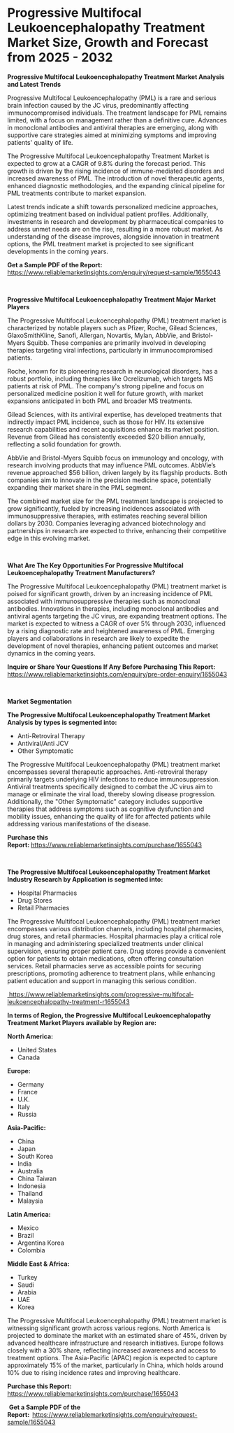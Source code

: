 <p><h1>Progressive Multifocal Leukoencephalopathy Treatment Market Size, Growth and Forecast from 2025 - 2032</h1></p><p><strong>Progressive Multifocal Leukoencephalopathy Treatment Market Analysis and Latest Trends</strong></p>
<p><p>Progressive Multifocal Leukoencephalopathy (PML) is a rare and serious brain infection caused by the JC virus, predominantly affecting immunocompromised individuals. The treatment landscape for PML remains limited, with a focus on management rather than a definitive cure. Advances in monoclonal antibodies and antiviral therapies are emerging, along with supportive care strategies aimed at minimizing symptoms and improving patients' quality of life. </p><p>The Progressive Multifocal Leukoencephalopathy Treatment Market is expected to grow at a CAGR of 9.8% during the forecast period. This growth is driven by the rising incidence of immune-mediated disorders and increased awareness of PML. The introduction of novel therapeutic agents, enhanced diagnostic methodologies, and the expanding clinical pipeline for PML treatments contribute to market expansion. </p><p>Latest trends indicate a shift towards personalized medicine approaches, optimizing treatment based on individual patient profiles. Additionally, investments in research and development by pharmaceutical companies to address unmet needs are on the rise, resulting in a more robust market. As understanding of the disease improves, alongside innovation in treatment options, the PML treatment market is projected to see significant developments in the coming years.</p></p>
<p><strong>Get a Sample PDF of the Report:&nbsp;</strong> <a href="https://www.reliablemarketinsights.com/enquiry/request-sample/1655043?utm_campaign=3309&utm_medium=2&utm_source=Github&utm_content=ia&utm_term=18042025&utm_id=progressive-multifocal-leukoencephalopathy-treatment">https://www.reliablemarketinsights.com/enquiry/request-sample/1655043</a></p>
<p>&nbsp;</p>
<p><strong>Progressive Multifocal Leukoencephalopathy Treatment Major Market Players</strong></p>
<p><p>The Progressive Multifocal Leukoencephalopathy (PML) treatment market is characterized by notable players such as Pfizer, Roche, Gilead Sciences, GlaxoSmithKline, Sanofi, Allergan, Novartis, Mylan, AbbVie, and Bristol-Myers Squibb. These companies are primarily involved in developing therapies targeting viral infections, particularly in immunocompromised patients.</p><p>Roche, known for its pioneering research in neurological disorders, has a robust portfolio, including therapies like Ocrelizumab, which targets MS patients at risk of PML. The company's strong pipeline and focus on personalized medicine position it well for future growth, with market expansions anticipated in both PML and broader MS treatments.</p><p>Gilead Sciences, with its antiviral expertise, has developed treatments that indirectly impact PML incidence, such as those for HIV. Its extensive research capabilities and recent acquisitions enhance its market position. Revenue from Gilead has consistently exceeded $20 billion annually, reflecting a solid foundation for growth.</p><p>AbbVie and Bristol-Myers Squibb focus on immunology and oncology, with research involving products that may influence PML outcomes. AbbVie’s revenue approached $56 billion, driven largely by its flagship products. Both companies aim to innovate in the precision medicine space, potentially expanding their market share in the PML segment.</p><p>The combined market size for the PML treatment landscape is projected to grow significantly, fueled by increasing incidences associated with immunosuppressive therapies, with estimates reaching several billion dollars by 2030. Companies leveraging advanced biotechnology and partnerships in research are expected to thrive, enhancing their competitive edge in this evolving market.</p></p>
<p>&nbsp;</p>
<p><strong>What Are The Key Opportunities For Progressive Multifocal Leukoencephalopathy Treatment Manufacturers?</strong></p>
<p><p>The Progressive Multifocal Leukoencephalopathy (PML) treatment market is poised for significant growth, driven by an increasing incidence of PML associated with immunosuppressive therapies such as monoclonal antibodies. Innovations in therapies, including monoclonal antibodies and antiviral agents targeting the JC virus, are expanding treatment options. The market is expected to witness a CAGR of over 5% through 2030, influenced by a rising diagnostic rate and heightened awareness of PML. Emerging players and collaborations in research are likely to expedite the development of novel therapies, enhancing patient outcomes and market dynamics in the coming years.</p></p>
<p><strong>Inquire or Share Your Questions If Any Before Purchasing This Report:</strong> <a href="https://www.reliablemarketinsights.com/enquiry/pre-order-enquiry/1655043?utm_campaign=3309&utm_medium=2&utm_source=Github&utm_content=ia&utm_term=18042025&utm_id=progressive-multifocal-leukoencephalopathy-treatment">https://www.reliablemarketinsights.com/enquiry/pre-order-enquiry/1655043</a></p>
<p>&nbsp;</p>
<p><strong>Market Segmentation</strong></p>
<p><strong>The Progressive Multifocal Leukoencephalopathy Treatment Market Analysis by types is segmented into:</strong></p>
<p><ul><li>Anti-Retroviral Therapy</li><li>Antiviral/Anti JCV</li><li>Other Symptomatic</li></ul></p>
<p><p>The Progressive Multifocal Leukoencephalopathy (PML) treatment market encompasses several therapeutic approaches. Anti-retroviral therapy primarily targets underlying HIV infections to reduce immunosuppression. Antiviral treatments specifically designed to combat the JC virus aim to manage or eliminate the viral load, thereby slowing disease progression. Additionally, the "Other Symptomatic" category includes supportive therapies that address symptoms such as cognitive dysfunction and mobility issues, enhancing the quality of life for affected patients while addressing various manifestations of the disease.</p></p>
<p><strong>Purchase this Report:&nbsp;</strong><a href="https://www.reliablemarketinsights.com/purchase/1655043?utm_campaign=3309&utm_medium=2&utm_source=Github&utm_content=ia&utm_term=18042025&utm_id=progressive-multifocal-leukoencephalopathy-treatment">https://www.reliablemarketinsights.com/purchase/1655043</a></p>
<p>&nbsp;</p>
<p><strong>The Progressive Multifocal Leukoencephalopathy Treatment Market Industry Research by Application is segmented into:</strong></p>
<p><ul><li>Hospital Pharmacies</li><li>Drug Stores</li><li>Retail Pharmacies</li></ul></p>
<p><p>The Progressive Multifocal Leukoencephalopathy (PML) treatment market encompasses various distribution channels, including hospital pharmacies, drug stores, and retail pharmacies. Hospital pharmacies play a critical role in managing and administering specialized treatments under clinical supervision, ensuring proper patient care. Drug stores provide a convenient option for patients to obtain medications, often offering consultation services. Retail pharmacies serve as accessible points for securing prescriptions, promoting adherence to treatment plans, while enhancing patient education and support in managing this serious condition.</p></p>
<p><a href="https://www.reliablemarketinsights.com/progressive-multifocal-leukoencephalopathy-treatment-r1655043?utm_campaign=3309&utm_medium=2&utm_source=Github&utm_content=ia&utm_term=18042025&utm_id=progressive-multifocal-leukoencephalopathy-treatment">&nbsp;https://www.reliablemarketinsights.com/progressive-multifocal-leukoencephalopathy-treatment-r1655043</a></p>
<p><strong>In terms of Region, the Progressive Multifocal Leukoencephalopathy Treatment Market Players available by Region are:</strong></p>
<p>
    <p> <strong> North America: </strong>
        <ul>
            <li>United States</li>
            <li>Canada</li>
        </ul>
        </p> 
    <p> <strong> Europe: </strong>
        <ul>
            <li>Germany</li>
            <li>France</li>
            <li>U.K.</li>
            <li>Italy</li>
            <li>Russia</li>
        </ul>
        </p> 
    <p> <strong> Asia-Pacific: </strong>
        <ul>
            <li>China</li>
            <li>Japan</li>
            <li>South Korea</li>
            <li>India</li>
            <li>Australia</li>
            <li>China Taiwan</li>
            <li>Indonesia</li>
            <li>Thailand</li>
            <li>Malaysia</li>
        </ul>
        </p> 
    <p> <strong> Latin America: </strong>
        <ul>
            <li>Mexico</li>
            <li>Brazil</li>
            <li>Argentina Korea</li>
            <li>Colombia</li>
        </ul>
        </p> 
    <p> <strong> Middle East & Africa: </strong>
        <ul>
            <li>Turkey</li>
            <li>Saudi</li>
            <li>Arabia</li>
            <li>UAE</li>
            <li>Korea</li>
        </ul>
    </p>
    </p>
<p><p>The Progressive Multifocal Leukoencephalopathy (PML) treatment market is witnessing significant growth across various regions. North America is projected to dominate the market with an estimated share of 45%, driven by advanced healthcare infrastructure and research initiatives. Europe follows closely with a 30% share, reflecting increased awareness and access to treatment options. The Asia-Pacific (APAC) region is expected to capture approximately 15% of the market, particularly in China, which holds around 10% due to rising incidence rates and improving healthcare.</p></p>
<p><strong>Purchase this Report: </strong><a href="https://www.reliablemarketinsights.com/purchase/1655043?utm_campaign=3309&utm_medium=2&utm_source=Github&utm_content=ia&utm_term=18042025&utm_id=progressive-multifocal-leukoencephalopathy-treatment">https://www.reliablemarketinsights.com/purchase/1655043</a></p>
<p>&nbsp;<strong>Get a Sample PDF of the Report:&nbsp;&nbsp;</strong><a href="https://www.reliablemarketinsights.com/enquiry/request-sample/1655043?utm_campaign=3309&utm_medium=2&utm_source=Github&utm_content=ia&utm_term=18042025&utm_id=progressive-multifocal-leukoencephalopathy-treatment">https://www.reliablemarketinsights.com/enquiry/request-sample/1655043</a></p>
<p><strong></strong></p>
<p><p></p><p></p><p></p></p>